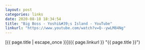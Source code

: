 ```yaml
---
layout: post
categories: links
date: 2020-08-18 18:34:54
title: "Big Boss - Yoshi&#39;s Island - YouTube"
linkurl: "https://www.youtube.com/watch?v=Q--ywLM84Ng"
---
```

[{{ page.title | escape_once }}]({{ page.linkurl }} "{{ page.title }}")
